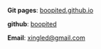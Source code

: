 **Git pages**: [boopited.github.io](https://boopited.github.io)

**github**: [boopited](https://github.com/boopited)

**Email**: xingled@gmail.com
